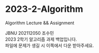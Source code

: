 # 2023-2-Algorithm
Algorithm Lecture &amp;&amp; Assignment

JBNU 202112050 조수민 <br/>
2023 2학기 알고리즘 과제 백업입니다. <br/>
파일에 문제가 생길 시 이쪽에서 다운 받아주세요.
